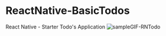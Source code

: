 # ReactNative-BasicTodos
React Native - Starter Todo's Application
![sampleGIF-RNTodo](https://github.com/sreekanthSubramani/ReactNative-BasicTodos/assets/169620519/70c54ce3-7bb0-4949-af4e-a20388e35582)
